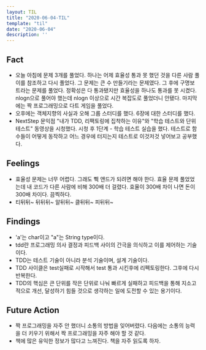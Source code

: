 ```yaml
---
layout: TIL
title: "2020-06-04-TIL"
template: "til"
date: "2020-06-04"
description: ''
---
```



## Fact

- 오늘 아침에 문제 3개를 풀었다. 하나는 어제 효율성 통과 못 했던 것을 다른 사람 풀이를 참조하고 다시 풀었다. 그 문제는 큰 수 만들기라는 문제였다. 그 후에 구명보트라는 문제를 풀었다. 정확성은 다 통과됐지만 효율성을 하나도 통과를 못 시켰다. nlogn으로 풀어야 했는데 nlogn 이상으로 시간 복잡도로 풀었더니 안됐다. 마지막에는 짝 프로그래밍으로 다트 게임을 풀었다. 
- 오후에는 객체지향의 사실과 오해 그룹 스터디를 했다. 6장에 대한 스터디를 했다.
- NextStep 문익점 &quot;내가 TDD, 리팩토링에 집착하는 이유&quot;와 &quot;학습 테스트와 단위 테스트&quot; 동영상을 시청했다. 시청 후 1단계 - 학습 테스트 실습을 했다. 테스트로 함수들이 어떻게 동작하고 어느 경우에 터지는지 테스트로 이것저것 넣어보고 공부했다.

## Feelings

- 효율성 문제는 너무 어렵다. 그래도 쀅 앤드가 되려면 해야 한다. 효율 문제 풀었었는데 내 코드가 다른 사람에 비해 300배 더 걸렸다. 효율이 300배 차이 나면 돈이 300배 차이다. 끔찍하다.
- 티뒤뒤~ 뒤뒤뒤~ 알뒤뒤~ 클뒤뒤~ 피뒤뒤~

## Findings

- 'a'는 char이고 "a"는 String type이다.
- tdd란 프로그래밍 의사 결정과 피드백 사이의 간극을 의식하고 이를 제어하는 기술이다.
- TDD는 테스트 기술이 아니라 분석 기술이며, 설계 기술이다.
- TDD 사이클은 test실패로 시작해서 test 통과 시킨후에 리펙토링한다. 그후에 다시 반복한다.
- TDD의 핵심은 큰 단위를 작은 단위로 나눠 빠르게 실패하고 피드백을 통해 지소고적으로 개선, 달성하기 힘들 것으로 생각하는 일에 도전할 수 있는 용기이다.

## Future Action

- 짝 프로그래밍을 자주 안 했더니 소통의 방법을 잊어버렸다. 다음에는 소통의 능력을 더 키우기 위해서 짝 프로그래밍을 자주 해야 할 것 같다.
- 책에 많은 유익한 정보가 많다고 느껴진다. 책을 자주 읽도록 하자.